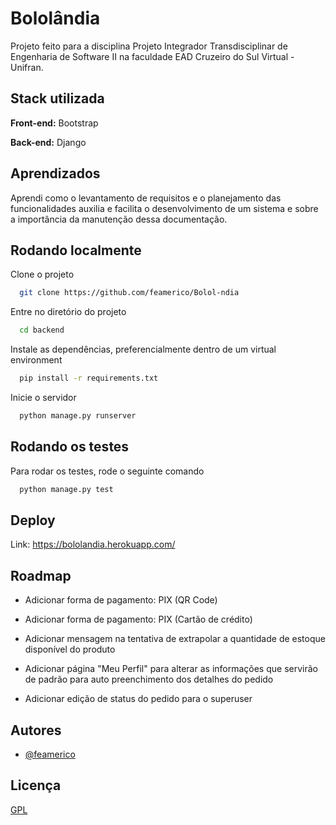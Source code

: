 # Bololândia

Projeto feito para a disciplina Projeto Integrador Transdisciplinar de Engenharia de Software II na faculdade EAD Cruzeiro do Sul Virtual - Unifran.

## Stack utilizada

**Front-end:** Bootstrap

**Back-end:** Django

## Aprendizados

Aprendi como o levantamento de requisitos e o planejamento das funcionalidades auxilia e facilita o desenvolvimento de um sistema e sobre a importância da manutenção dessa documentação.

## Rodando localmente

Clone o projeto

```bash
  git clone https://github.com/feamerico/Bolol-ndia
```

Entre no diretório do projeto

```bash
  cd backend
```

Instale as dependências, preferencialmente dentro de um virtual environment

```bash
  pip install -r requirements.txt
```

Inicie o servidor

```bash
  python manage.py runserver
```

## Rodando os testes

Para rodar os testes, rode o seguinte comando

```bash
  python manage.py test
```

## Deploy

Link: https://bololandia.herokuapp.com/


## Roadmap

- Adicionar forma de pagamento: PIX (QR Code)

- Adicionar forma de pagamento: PIX (Cartão de crédito)

- Adicionar mensagem na tentativa de extrapolar a quantidade de estoque disponível do produto

- Adicionar página "Meu Perfil" para alterar as informações que servirão de padrão para auto preenchimento dos detalhes do pedido

- Adicionar edição de status do pedido para o superuser

## Autores

- [@feamerico](https://www.github.com/feamerico)

## Licença

[GPL](https://choosealicense.com/licenses/gpl-3.0/)
